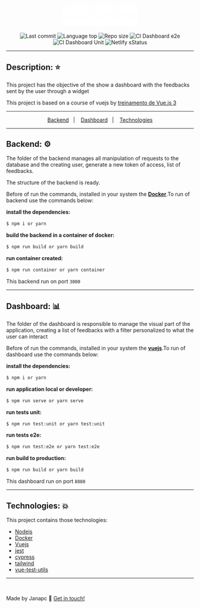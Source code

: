 
<p align="center">
    <img alt="Janapc logo" src="./dashboard/src/assets/images/logo_white.png" width="200" />
</p>

<p align="center">
  <img alt="Last commit" src="https://img.shields.io/github/last-commit/janapc/feedbacker"/>
  <img alt="Language top" src="https://img.shields.io/github/languages/top/janapc/feedbacker"/>
  <img alt="Repo size" src="https://img.shields.io/github/repo-size/janapc/feedbacker"/>
  <img alt="CI Dashboard e2e" src="https://github.com/janapc/feedbacker/actions/workflows/ci-dashboard-e2e.yml/badge.svg"/>
  <img alt="CI Dashboard Unit" src="https://github.com/janapc/feedbacker/actions/workflows/ci-dashboard-unit.yml/badge.svg"/>
  <img alt="Netlify sStatus" src="https://api.netlify.com/api/v1/badges/151ad7c6-896c-4791-a297-4be5040c8ece/deploy-status"/>
</p>

***

## Description: :star:

<p>This project has the objective of the show a dashboard with the feedbacks sent by the user through a widget</p>
<p>This project is based on a course of vuejs by <a href="https://treinamento.vuejsbrasil.org/">treinamento de Vue.js 3</a></p>

***

<p align="center">
  <a href="#backend-gear">Backend</a>&nbsp;&nbsp;&nbsp;|&nbsp;&nbsp;&nbsp;
  <a href="#dashboard-bar_chart">Dashboard</a>&nbsp;&nbsp;&nbsp;|&nbsp;&nbsp;&nbsp;
  <a href="#technologies-boom">Technologies</a>
</p>

***

## Backend: :gear:
The folder of the backend manages all manipulation of requests to the database and the creating user, generate a new token of access, list of feedbacks.

The structure of the backend is ready.

Before of run the commands, installed in your system the <a href="https://www.docker.com/get-started">**Docker**</a>.To run of backend use the commands below:

**install the dependencies:**
```sh
$ npm i or yarn
```
**build the backend in a container of docker:**
```sh
$ npm run build or yarn build
```
**run container created:**
```sh
$ npm run container or yarn container
```

This backend run on port ```3000```

***

## Dashboard: :bar_chart:
The folder of the dashboard is responsible to manage the visual part of the application, creating a list of feedbacks with a filter personalized to what the user can interact

Before of run the commands, installed in your system the <a href="https://vuejs.org/">**vuejs**</a>.To run of dashboard use the commands below:

**install the dependencies:**
```sh
$ npm i or yarn
```
**run application local or developer:**
```sh
$ npm run serve or yarn serve
```
**run tests unit:**
```sh
$ npm run test:unit or yarn test:unit
```
**run tests e2e:**
```sh
$ npm run test:e2e or yarn test:e2e
```
**run build to production:**
```sh
$ npm run build or yarn build
```

This dashboard run on port ```8080```

***

## Technologies: :boom:
This project contains those technologies:

- [Nodejs](https://nodejs.org/en/)
- [Docker](https://www.docker.com/)
- [Vuejs](https://vuejs.org/)
- [jest](https://jestjs.io/)
- [cypress](https://www.cypress.io/)
- [tailwind](https://tailwindcss.com/)
- [vue-test-utils](https://vue-test-utils.vuejs.org/)

***

<br>

Made by Janapc :metal: [Get in touch!](https://www.linkedin.com/in/janaina-pedrina/)
